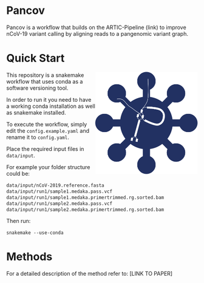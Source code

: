 # Pancov

Pancov is a workflow that builds on the ARTIC-Pipeline (link) to improve nCoV-19 variant calling by aligning reads to a pangenomic variant graph.

# Quick Start

<a><img src='doc/logo.png' align="right" height="270" /></a>

This repository is a snakemake workflow that uses conda as a software versioning tool.

In order to run it you need to have a working conda installation as well as snakemake installed.

To execute the workflow, simply edit the ```config.example.yaml``` and rename it to ```config.yaml```.

Place the required input files in ```data/input```.

For example your folder structure could be:

```
data/input/nCoV-2019.reference.fasta
data/input/run1/sample1.medaka.pass.vcf
data/input/run1/sample1.medaka.primertrimmed.rg.sorted.bam
data/input/run1/sample2.medaka.pass.vcf
data/input/run1/sample2.medaka.primertrimmed.rg.sorted.bam
```

Then run:

```
snakemake --use-conda
```

# Methods

For a detailed description of the method refer to: [LINK TO PAPER]
